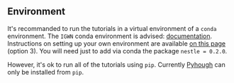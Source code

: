 ## Environment

It's recommanded to run the tutorials in a virtual environment of a `conda` environment.
The `IGWN` conda environment is advised: [documentation](https://computing.docs.ligo.org/conda/).
Instructions on setting up your own environment are available [on this page](../../setup.md) (option 3).
You will need just to add via conda the package `nestle = 0.2.0`.

However, it's ok to run all of the tutorials using `pip`.
Currently [Pyhough](https://pypi.org/project/pyhough/) can only be installed from `pip`.
